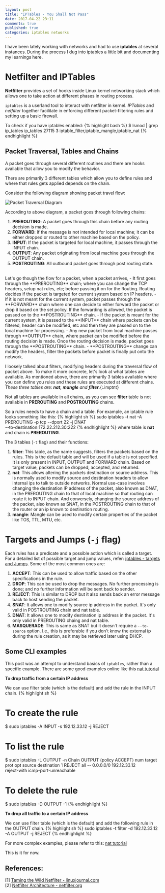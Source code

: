 ```yaml
---
layout: post
title: "IPTables - You Shall Not Pass"
date: 2017-04-22 23:11
comments: true
published: true
categories: iptables networks
---
```


I have been lately working with networks and had to use **iptables** at several instances. During the process I dug into iptables a little bit and documenting my learnings here.

# Netfilter and IPTables

**Netfilter** provides a set of hooks inside Linux kernel networking stack which allows one to take action at different phases in routing process. 

`iptables` is a userland tool to interact with netfilter in kernel. *IPTables* and *netfilter* together facilitate in enforcing different packet-filtering rules and setting up a basic firewall.

To check if you have iptables enabled:
{% highlight bash %}
$ lsmod | grep ip_tables
ip_tables              27115  3 iptable_filter,iptable_mangle,iptable_nat
{% endhighlight %}

## Packet Traversal, Tables and Chains

A packet goes through several different routines and there are hooks available that allow you to modify the behavior. 

There are primarily 3 different tables which allow you to define rules and where that rules gets applied depends on the chain.

Consider the following diagram showing packet travel flow:

![Packet Traversal Diagram](https://cloud.githubusercontent.com/assets/1711674/8742358/87ee94aa-2c32-11e5-84b7-4819a676129a.gif)

According to above diagram, a packet goes through following chains:
1. **PREROUTING**: A packet goes through this chain before any routing decision is made. 
2. **FORWARD**: If the message is not intended for local machine; it can be either dropped or routed to other machine based on the policy.
3. **INPUT**: If the packet is targeted for local machine, it passes through the INPUT chain.
4. **OUTPUT**: Any packet originating from local machine goes through the OUTPUT chain.
5. **POSTROUTING**: All outbound packet goes through post routing state.

<br/>
Let's go though the flow for a packet, when a packet arrives,
- It first goes through the **PREROUTING** chain; where you can change the TCP headers, setup nat rules, etc; before passing it on for the Routing. Routing decides if the packet is targeted for current system based on IP headers. 
- If it is not meant for the current system, packet passes through the **FORWARD** chain where one can decide to either forward the packet or drop it based on the set policy. If the forwarding is allowed, the packet is passed on to the **POSTROUTING** chain.
- If the packet is meant for the current system, it is passed to the **INPUT** chain where packets can be filtered, header can be modified, etc and then they are passed on to the local machine for processing.
- Any new packet from local machine passes through **OUTPUT** chain, where packet can be modified before the routing decision is made. Once the routing decision is made, packet goes through the **POSTROUTING** chain.
- **POSTROUTING** change can modify the headers, filter the packets before packet is finally put onto the network.

<style>
.imptnt strong {
  color: rgba(189, 117, 1, 0.89);
}
</style>

I loosely talked about filters, modifying headers during the traversal flow of packet above. To make it more concrete, let's look at what tables are available. As mentioned above, there are primarily 3 tables available where you can define you rules and these rules are executed at different chains. *These three tables are: **nat**, **mangle** and **filter**.*{:.imptnt} 

Not all tables are available in all chains, as you can see **filter** table is not available in **PREROUTING** and **POSTROUTING** chains.

So a rules needs to have a chain and a table. For example, an iptable rule looks something like this:
{% highlight sh %}
sudo iptables -t nat -A PREROUTING -p tcp --dport 22 -j DNAT \
    --to-destination 172.22.212.30:222
{% endhighlight %}
where table is **nat** and chain is **PREROUTING**.

The 3 tables (`-t` flag) and their functions:
1. **filter**: This table, as the name suggests, filters the packets based on the rules. This is the default table and will be used if a table is not specified. It is only present in INPUT, OUTPUT and FORWARD chain. Based on target value, packets can be dropped, accepted, and returned.
2. **nat**: This allows altering the packets destination or source address. This is normally used to modify source and destination headers to allow internal ips to talk to outside networks. Normal use-case involves changing the destination IP address of the packet, also known as DNAT, in the PREROUTING chain to that of local machine so that routing can route it to INPUT chain. And conversely, changing the source address of the packet, also known as SNAT, in the POSTROUTING chain to that of the router or an ip known to destination routing.
3. **mangle**: Mangle can be used to modify certain properties of the packet like TOS, TTL, MTU, etc.

# Targets and Jumps (`-j` flag)
Each rules has a predicate and a possible action which is called a target. For a detailed list of possible target and jump values, refer: [iptables - targets and Jumps](http://www.iptables.info/en/iptables-targets-and-jumps.html). Some of the most common ones are:

1. **ACCEPT**: This can be used to allow traffic based on the other specifications in the rule.
2. **DROP**: This can be used to drop the messages. No further processing is done; and no further information will be sent back to sender.
3. **REJECT**: This is similar to DROP but it also sends back an error message back to host sending the packet.
4. **SNAT**: It allows one to modify source ip address in the packet. It's only valid in POSTROUTING chain and nat table.
5. **DNAT**: It allows one to modify destination ip address in the packet. It's only valid in PREROUTING chaing and nat table.
6. **MASQUERADE**: This is same as SNAT but it doesn't require a `--to-source` option. I.e., this is preferable if you don't know the external ip during the rule creation, as it may be retrieved later using DHCP.

## Some CLI examples
This post was an attempt to understand basics of `iptables`, rather than a specific example. There are some good examples online like this [nat tutorial](https://www.karlrupp.net/en/computer/nat_tutorial)

**To drop traffic from a certain IP address**

We can use filter table (which is the default) and add the rule in the INPUT chain.
{% highlight sh %}
# To create the rule
$ sudo iptables -A INPUT -s 192.12.33.12 -j REJECT

# To list the rule
$ sudo iptables -L OUTPUT -n
Chain OUTPUT (policy ACCEPT)
num  target     prot opt source               destination
1    REJECT     all  --  0.0.0.0/0            192.12.33.12       \
                                     reject-with icmp-port-unreachable

# To delete the rule
$ sudo iptables -D OUTPUT -1
{% endhighlight %}

**To drop all traffic to a certain IP address**

We can use filter table (which is the default) and add the following rule in the OUTPUT chain.
{% highlight sh %}
sudo iptables -t filter -d 192.12.33.12 -A OUTPUT -j REJECT
{% endhighlight %}

For more complex examples, please refer to this: [nat tutorial](https://www.karlrupp.net/en/computer/nat_tutorial)

This is it for now.

## References:
[1] [Taming the Wild Netfilter - linuxjournal.com](http://www.linuxjournal.com/article/4815)<br/>
[2] [Netfilter Architecture - netfilter.org](https://www.netfilter.org/documentation/HOWTO/netfilter-hacking-HOWTO-3.html)<br/>
